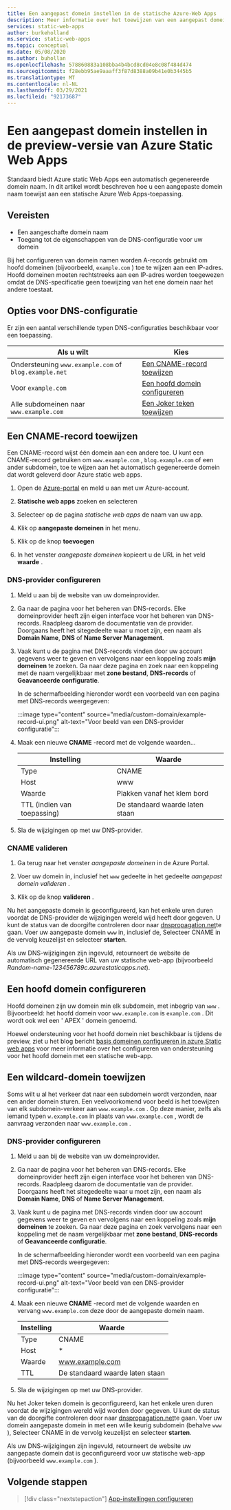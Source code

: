 ```yaml
---
title: Een aangepast domein instellen in de statische Azure-Web Apps
description: Meer informatie over het toewijzen van een aangepast domein aan Azure static Web Apps
services: static-web-apps
author: burkeholland
ms.service: static-web-apps
ms.topic: conceptual
ms.date: 05/08/2020
ms.author: buhollan
ms.openlocfilehash: 578860883a108bba4b4bcd8cd04e8c08f484d474
ms.sourcegitcommit: f28ebb95ae9aaaff3f87d8388a09b41e0b3445b5
ms.translationtype: MT
ms.contentlocale: nl-NL
ms.lasthandoff: 03/29/2021
ms.locfileid: "92173687"
---
```

# <a name="setup-a-custom-domain-in-azure-static-web-apps-preview"></a>Een aangepast domein instellen in de preview-versie van Azure Static Web Apps

Standaard biedt Azure static Web Apps een automatisch gegenereerde domein naam. In dit artikel wordt beschreven hoe u een aangepaste domein naam toewijst aan een statische Azure Web Apps-toepassing.

## <a name="prerequisites"></a>Vereisten

- Een aangeschafte domein naam
- Toegang tot de eigenschappen van de DNS-configuratie voor uw domein

Bij het configureren van domein namen worden A-records gebruikt om hoofd domeinen (bijvoorbeeld, `example.com` ) toe te wijzen aan een IP-adres. Hoofd domeinen moeten rechtstreeks aan een IP-adres worden toegewezen omdat de DNS-specificatie geen toewijzing van het ene domein naar het andere toestaat.

## <a name="dns-configuration-options"></a>Opties voor DNS-configuratie

Er zijn een aantal verschillende typen DNS-configuraties beschikbaar voor een toepassing.

| Als u wilt | Kies |
|--|--|
| Ondersteuning `www.example.com` of `blog.example.net` | [Een CNAME-record toewijzen](#map-a-cname-record) |
| Voor `example.com` | [Een hoofd domein configureren](#configure-a-root-domain) |
| Alle subdomeinen naar `www.example.com` | [Een Joker teken toewijzen](#map-a-wildcard-domain) |

## <a name="map-a-cname-record"></a>Een CNAME-record toewijzen

Een CNAME-record wijst één domein aan een andere toe. U kunt een CNAME-record gebruiken om `www.example.com` , `blog.example.com` of een ander subdomein, toe te wijzen aan het automatisch gegenereerde domein dat wordt geleverd door Azure static web apps.

1. Open de [Azure-portal](https://portal.azure.com) en meld u aan met uw Azure-account.

1. **Statische web apps** zoeken en selecteren

1. Selecteer op de pagina _statische web apps_ de naam van uw app.

1. Klik op **aangepaste domeinen** in het menu.

1. Klik op de knop **toevoegen**

1. In het venster _aangepaste domeinen_ kopieert u de URL in het veld **waarde** .

### <a name="configure-dns-provider"></a>DNS-provider configureren

1. Meld u aan bij de website van uw domeinprovider.

2. Ga naar de pagina voor het beheren van DNS-records. Elke domeinprovider heeft zijn eigen interface voor het beheren van DNS-records. Raadpleeg daarom de documentatie van de provider. Doorgaans heeft het sitegedeelte waar u moet zijn, een naam als **Domain Name**, **DNS** of **Name Server Management**.

3. Vaak kunt u de pagina met DNS-records vinden door uw account gegevens weer te geven en vervolgens naar een koppeling zoals **mijn domeinen** te zoeken. Ga naar deze pagina en zoek naar een koppeling met de naam vergelijkbaar met **zone bestand**, **DNS-records** of **Geavanceerde configuratie**.

    In de schermafbeelding hieronder wordt een voorbeeld van een pagina met DNS-records weergegeven:

    :::image type="content" source="media/custom-domain/example-record-ui.png" alt-text="Voor beeld van een DNS-provider configuratie":::

4. Maak een nieuwe **CNAME** -record met de volgende waarden...

    | Instelling             | Waarde                     |
    | ------------------- | ------------------------- |
    | Type                | CNAME                     |
    | Host                | www                       |
    | Waarde               | Plakken vanaf het klem bord |
    | TTL (indien van toepassing) | De standaard waarde laten staan    |

5. Sla de wijzigingen op met uw DNS-provider.

### <a name="validate-cname"></a>CNAME valideren

1. Ga terug naar het venster _aangepaste domeinen_ in de Azure Portal.

1. Voer uw domein in, inclusief het `www` gedeelte in het gedeelte _aangepast domein valideren_ .

1. Klik op de knop **valideren** .

Nu het aangepaste domein is geconfigureerd, kan het enkele uren duren voordat de DNS-provider de wijzigingen wereld wijd heeft door gegeven. U kunt de status van de doorgifte controleren door naar [dnspropagation.net](https://dnspropagation.net)te gaan. Voer uw aangepaste domein `www` in, inclusief de, Selecteer CNAME in de vervolg keuzelijst en selecteer **starten**.

Als uw DNS-wijzigingen zijn ingevuld, retourneert de website de automatisch gegenereerde URL van uw statische web-app (bijvoorbeeld _Random-name-123456789c.azurestaticapps.net_).

## <a name="configure-a-root-domain"></a>Een hoofd domein configureren

Hoofd domeinen zijn uw domein min elk subdomein, met inbegrip van `www` . Bijvoorbeeld: het hoofd domein voor `www.example.com` is `example.com` . Dit wordt ook wel een ' APEX ' domein genoemd.

Hoewel ondersteuning voor het hoofd domein niet beschikbaar is tijdens de preview, ziet u het blog bericht [basis domeinen configureren in azure Static web apps](https://burkeholland.github.io/posts/static-app-root-domain) voor meer informatie over het configureren van ondersteuning voor het hoofd domein met een statische web-app.

## <a name="map-a-wildcard-domain"></a>Een wildcard-domein toewijzen

Soms wilt u al het verkeer dat naar een subdomein wordt verzonden, naar een ander domein sturen. Een veelvoorkomend voor beeld is het toewijzen van elk subdomein-verkeer aan `www.example.com` . Op deze manier, zelfs als iemand typen `w.example.com` in plaats van `www.example.com` , wordt de aanvraag verzonden naar `www.example.com` .

### <a name="configure-dns-provider"></a>DNS-provider configureren

1. Meld u aan bij de website van uw domeinprovider.

2. Ga naar de pagina voor het beheren van DNS-records. Elke domeinprovider heeft zijn eigen interface voor het beheren van DNS-records. Raadpleeg daarom de documentatie van de provider. Doorgaans heeft het sitegedeelte waar u moet zijn, een naam als **Domain Name**, **DNS** of **Name Server Management**.

3. Vaak kunt u de pagina met DNS-records vinden door uw account gegevens weer te geven en vervolgens naar een koppeling zoals **mijn domeinen** te zoeken. Ga naar deze pagina en zoek vervolgens naar een koppeling met de naam vergelijkbaar met **zone bestand**, **DNS-records** of **Geavanceerde configuratie**.

    In de schermafbeelding hieronder wordt een voorbeeld van een pagina met DNS-records weergegeven:

    :::image type="content" source="media/custom-domain/example-record-ui.png" alt-text="Voor beeld van een DNS-provider configuratie":::

4. Maak een nieuwe **CNAME** -record met de volgende waarden en vervang `www.example.com` deze door de aangepaste domein naam.

    | Instelling | Waarde                  |
    | ------- | ---------------------- |
    | Type    | CNAME                  |
    | Host    | \*                     |
    | Waarde   | www.example.com        |
    | TTL     | De standaard waarde laten staan |

5. Sla de wijzigingen op met uw DNS-provider.

Nu het Joker teken domein is geconfigureerd, kan het enkele uren duren voordat de wijzigingen wereld wijd worden door gegeven. U kunt de status van de doorgifte controleren door naar [dnspropagation.net](https://dnspropagation.net)te gaan. Voer uw domein aangepaste domein in met een wille keurig subdomein (behalve `www` ), Selecteer CNAME in de vervolg keuzelijst en selecteer **starten**.

Als uw DNS-wijzigingen zijn ingevuld, retourneert de website uw aangepaste domein dat is geconfigureerd voor uw statische web-app (bijvoorbeeld `www.example.com` ).

## <a name="next-steps"></a>Volgende stappen

> [!div class="nextstepaction"]
> [App-instellingen configureren](application-settings.md)
